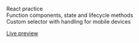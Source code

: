 React practice  
Function components, state and lifecycle methods  
Custom selector with handling for mobile devices  

[Live preview](https://mart-in-a-jar.github.io/odin-memory-card/)
